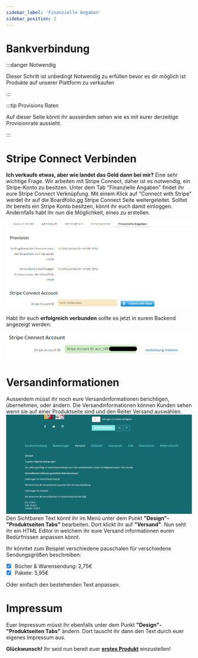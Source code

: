 ```yaml
---
sidebar_label: 'Finanzielle Angaben'
sidebar_position: 2
---
```


#  Bankverbindung

:::danger Notwendig

Dieser Schritt ist unbedingt Notwendig zu erfüllen bevor es dir möglich ist Produkte auf unserer Plattform zu verkaufen

:::

:::tip Provisions Raten

Auf dieser Seite könnt ihr ausserdem sehen wie es mit eurer derzeitige Provisionrate aussieht.

:::

# Stripe Connect Verbinden
**Ich verkaufe etwas, aber wie landet das Geld dann bei mir?** Eine sehr wichtige Frage. Wir arbeiten mit Stripe Connect, daher ist es notwendig, ein Stripe-Konto zu besitzen. Unter dem Tab "Finanzielle Angaben" findet ihr eure Stripe Connect Verknüpfung. Mit einem Klick auf "Connect with Stripe" werdet ihr auf die Boardfolio.gg Stripe Connect Seite weitergeleitet. Solltet ihr bereits ein Stripe Konto besitzen, könnt ihr euch damit einloggen. Andernfalls habt ihr nun die Möglichkeit, eines zu erstellen.

![StripeConnectImg](img/StripeConnect.png)

Habt ihr euch **erfolgreich verbunden** sollte es jetzt in eurem Backend angezeigt werden:

![StripeConnectedImg](img/StripeConnected.png)

# Versandinformationen 
Ausserdem müsst ihr noch eure Versandinformationen berichtigen, übernehmen, oder ändern. Die Versandinformationen können Kunden sehen wenn sie auf einer Produktseite sind und den Reiter Versand auswählen.
![VersandInfo_02](img/VersandInfo_02.png)
Den Sichtbaren Text könnt ihr im Menü unter dem Punkt **"Design"-"Produktseiten Tabs"** bearbeiten.
Dort klickt ihr auf **"Versand"**. Nun seht ihr ein HTML Editor in welchem ihr eure Versand informationen euren Bedürfnissen anpassen könnt. 

Ihr könntet zum Beispiel verschiedene pauschalen für verschiedene Sendungsgrößen beschreiben:
- [x] Bücher & Warensendung: 2,75€
- [x] Pakete: 5,95€

Oder einfach den bestehenden Text anpassen.

# Impressum 
Euer Impressum müsst ihr ebenfalls unter dem Punkt **"Design"-"Produktseiten Tabs"** ändern. Dort tauscht ihr dann den Text durch euer eigenes Impressum aus. 


**Glückwunsch!** Ihr seid nun bereit euer [**erstes Produkt**](/documentation/tutorial/erstesProdukt) einzustellen!